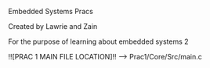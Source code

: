 Embedded Systems Pracs

Created by Lawrie and Zain

For the purpose of learning about embedded systems 2

!![PRAC 1 MAIN FILE LOCATION]!! --> 
Prac1/Core/Src/main.c
